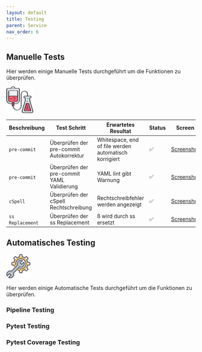 ```yaml
---
layout: default
title: Testing
parent: Service
nav_order: 6
---
```


## Manuelle Tests

Hier werden einige Manuelle Tests durchgeführt um die Funktionen zu überprüfen.

![Testing](../img/testing.png)

| Beschreibung | Test Schritt | Erwartetes Resultat | Status | Screen |
| ---         | ---       | ---             | ---    |  ---   |
| `pre-commit`| Überprüfen der pre-commit Autokorrektur | Whitespace, end of file werden automatisch korrigiert  | :white_check_mark: | [Screenshot](../img/testing/pre_commit.png) |
| `pre-commit`| Überprüfen der pre-commit YAML Validierung | YAML lint gibt Warnung  | :white_check_mark: | [Screenshot](../img/testing/pre_commit.png) |
| `cSpell`| Überprüfen der cSpell Rechtschreibung | Rechtschreibfehler werden angezeigt  | :white_check_mark: | [Screenshot](../img/testing/cSpell.png) |
| `ss Replacement` | Überprüfen der ss Replacement | ß wird durch ss ersetzt  | :white_check_mark: | [Screenshot](../img/testing/ss_replacement.png) |

## Automatisches Testing

![Testing](../img/testing2.png)

Hier werden einige Automatische Tests durchgeführt um die Funktionen zu überprüfen.

### Pipeline Testing

### Pytest Testing

### Pytest Coverage Testing
